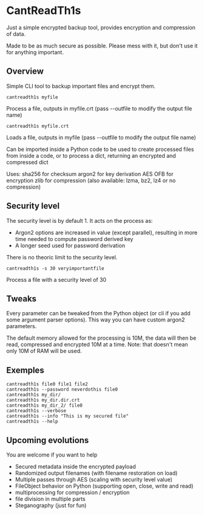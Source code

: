 # CantReadTh1s
Just a simple encrypted backup tool, provides encryption and compression of data.

Made to be as much secure as possible.
Please mess with it, but don't use it for anything important.

## Overview
Simple CLI tool to backup important files and encrypt them.
```
cantreadth1s myfile
```
Process a file, outputs in myfile.crt (pass --outfile <filename> to modify the output file name)
```
cantreadth1s myfile.crt
```
Loads a file, outputs in myfile (pass --outfile <filename> to modify the output file name)

Can be imported inside a Python code to be used to create processed files from inside a code, or to process a dict, returning an encrypted and compressed dict

Uses:
    sha256 for checksum
    argon2 for key derivation
    AES OFB for encryption
    zlib for compression    (also available: lzma, bz2, lz4 or no compression)

## Security level
The security level is by default 1. It acts on the process as:
- Argon2 options are increased in value (except parallel), resulting in more time needed to compute password derived key
- A longer seed used for password derivation

There is no theoric limit to the security level.
``` 
cantreadth1s -s 30 veryimportantfile
```
Process a file with a security level of 30

## Tweaks
Every parameter can be tweaked from the Python object (or cli if you add some argument parser options).
This way you can have custom argon2 parameters.

The default memory allowed for the processing is 10M, the data will then be read, compressed and encrypted 10M at a time.
Note: that doesn't mean only 10M of RAM will be used.

## Exemples
```
cantreadth1s file0 file1 file2
cantreadth1s --password neverdothis file0
cantreadth1s my_dir/
cantreadth1s my_dir.dir.crt
cantreadth1s my_dir_2/ file0
cantreadth1s --verbose
cantreadth1s --info "This is my secured file"
cantreadth1s --help
```

## Upcoming evolutions
You are welcome if you want to help
- Secured metadata inside the encrypted payload
- Randomized output filenames (with filename restoration on load)
- Multiple passes through AES (scaling with security level value)
- FileObject behavior on Python (supporting open, close, write and read)
- multiprocessing for compression / encryption
- file division in multiple parts
- Steganography (just for fun)

